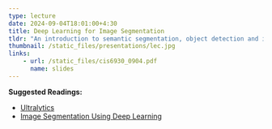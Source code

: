 ```yaml
---
type: lecture
date: 2024-09-04T18:01:00+4:30
title: Deep Learning for Image Segmentation
tldr: "An introduction to semantic segmentation, object detection and instance segmentation."
thumbnail: /static_files/presentations/lec.jpg
links:
    - url: /static_files/cis6930_0904.pdf
      name: slides
---
```

**Suggested Readings:**
- [Ultralytics](https://docs.ultralytics.com/)
- [Image Segmentation Using Deep Learning](https://ieeexplore.ieee.org/abstract/document/9356353)
